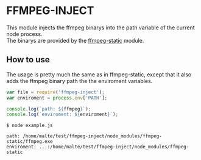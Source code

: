 # FFMPEG-INJECT

This module injects the ffmpeg binarys into the path variable of the current node process. <br>
The binarys are provided by the <a href="https://www.npmjs.com/package/ffmpeg-static" target="_blank">ffmpeg-static</a> module.

## How to use

The usage is pretty much the same as in ffmpeg-static, except that it also adds the ffmpeg binary path the the enviroment variables.

```javascript
var file = require('ffmpeg-inject');
var enviroment = process.env['PATH'];

console.log(`path: ${ffmpeg}`);
console.log(`enviroment: ${enviroment}`);
```
```
$ node example.js

path: /home/malte/test/ffmpeg-inject/node_modules/ffmpeg-static/ffmpeg.exe
enviroment: ...:/home/malte/test/ffmpeg-inject/node_modules/ffmpeg-static
```